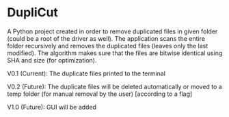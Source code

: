 # DupliCut
A Python project created in order to remove duplicated files in given folder (could be a root of the driver as well).
The application scans the entire folder recursively and removes the duplicated files (leaves only the last modified).
The algorithm makes sure that the files are bitwise identical using SHA and size (for optimization).

V0.1 (Current): The duplicate files printed to the terminal

V0.2 (Future): The duplicate files will be deleted automatically or moved to a temp folder (for manual removal by the user) [according to a flag]

V1.0 (Future): GUI will be added
